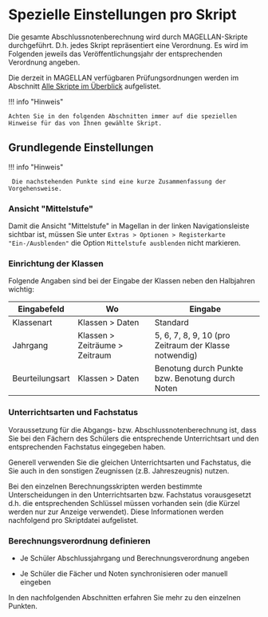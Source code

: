 # Spezielle Einstellungen pro Skript

Die gesamte Abschlussnotenberechnung wird durch MAGELLAN-Skripte durchgeführt. D.h. jedes Skript repräsentiert eine Verordnung. Es wird im Folgenden jeweils das Veröffentlichungsjahr der entsprechenden Verordnung angeben.

Die derzeit in MAGELLAN verfügbaren Prüfungsordnungen werden im Abschnitt [Alle Skripte im Überblick](alle_skripte_im_uberblick.md) aufgelistet.

!!! info "Hinweis"

    Achten Sie in den folgenden Abschnitten immer auf die speziellen Hinweise für das von Ihnen gewählte Skript.

## Grundlegende Einstellungen

!!! info "Hinweis"

     Die nachstehenden Punkte sind eine kurze Zusammenfassung der Vorgehensweise.

### Ansicht "Mittelstufe"

Damit die Ansicht "Mittelstufe" in Magellan in der linken Navigationsleiste sichtbar ist, müssen Sie unter `Extras > Optionen > Registerkarte "Ein-/Ausblenden"`  die Option `Mittelstufe ausblenden` nicht markieren.

### Einrichtung der Klassen

Folgende Angaben sind bei der Eingabe der Klassen neben den Halbjahren wichtig:

| Eingabefeld | Wo|Eingabe |
| --- | --- | ---
| Klassenart | Klassen > Daten|Standard |
| Jahrgang |Klassen > Zeiträume > Zeitraum| 5, 6, 7, 8, 9, 10 (pro Zeitraum der Klasse notwendig) |
| Beurteilungsart |Klassen > Daten| Benotung durch Punkte bzw. Benotung durch Noten |

### Unterrichtsarten und Fachstatus

Voraussetzung für die Abgangs- bzw. Abschlussnotenberechnung ist, dass Sie bei den Fächern des Schülers die entsprechende Unterrichtsart und den entsprechenden Fachstatus eingegeben haben.

Generell verwenden Sie die gleichen Unterrichtsarten und Fachstatus, die Sie auch in den sonstigen Zeugnissen (z.B. Jahreszeugnis) nutzen.

Bei den einzelnen Berechnungsskripten werden bestimmte Unterscheidungen in den Unterrichtsarten bzw. Fachstatus vorausgesetzt d.h. die entsprechenden Schlüssel müssen vorhanden sein (die Kürzel werden nur zur Anzeige verwendet). Diese Informationen werden nachfolgend pro Skriptdatei aufgelistet.

### Berechnungsverordnung definieren

* Je Schüler Abschlussjahrgang und Berechnungsverordnung angeben

* Je Schüler die Fächer und Noten synchronisieren oder manuell eingeben

In den nachfolgenden Abschnitten erfahren Sie mehr zu den einzelnen Punkten.

